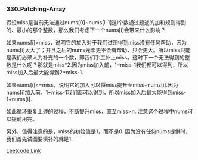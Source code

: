 ### 330.Patching-Array

假设miss是当前无法通过nums[0]~nums[i-1]这i个数通过题述的加和规则得到的、最小的那个整数，那么我们考虑下一个nums[i]会带来什么影响？

如果nums[i]>miss，说明它的加入对于我们试图得到miss没有任何帮助，因为nums[i]太大了；并且之后的nums元素更不会有帮助，只会更大。所以miss只能是我们必须人为补充的一个数，即我们手工补上miss。这时下一个无法得到的整数是什么呢？那就是miss\*2.因为miss加入前，1~miss-1我们都可以得到，所以miss加入后最大能得到2\*miss-1.

如果nums[i]<=miss，说明它的加入可以将miss提升至miss+nums[i].因为nums[i]加入前，1~miss-1我们都可以得到，所以miss加入后最大能得到miss-1+nums[i].

如此循环重复上述的过程，不断提升miss，直至miss>n. 注意这个过程中nums可以提前用完。

另外，值得注意的是，miss的初始值是1，而不是0. 因为没有任何nums提供时，我们首先试图要填补的就是1.


[Leetcode Link](https://leetcode.com/problems/patching-array)